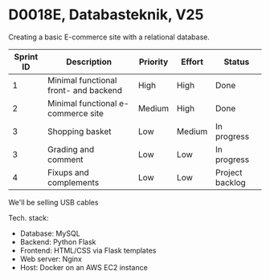 # D0018E, Databasteknik, V25

Creating a basic E-commerce site with a relational database.

|  Sprint ID |  Description                             |  Priority  |  Effort  |      Status     |
|  --------- |  -----------                             |  --------  |  ------  |      ------     |
| 1          | Minimal functional front- and backend    | High       | High     | Done            |
| 2          | Minimal functional e-commerce site       | Medium     | High     | Done            |
| 3          | Shopping basket                          | Low        | Medium   | In progress     |
| 3          | Grading and comment                      | Low        | Low      | In progress     |
| 4          | Fixups and complements                   | Low        | Low      | Project backlog |

We'll be selling USB cables

Tech. stack:

- Database: MySQL
- Backend: Python Flask
- Frontend: HTML/CSS via Flask templates
- Web server: Nginx
- Host: Docker on an AWS EC2 instance
